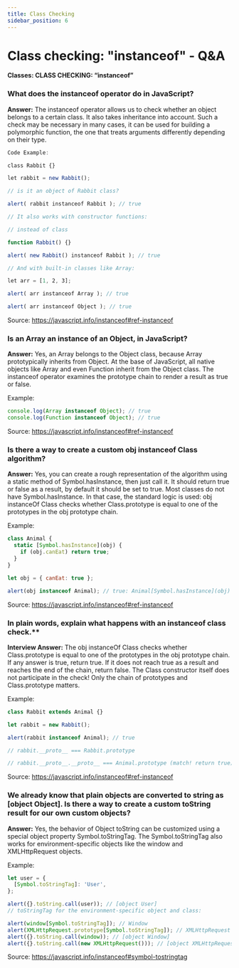 ```yaml
---
title: Class Checking
sidebar_position: 6
---
```


# Class checking: "instanceof" - Q&A

**Classes: CLASS CHECKING: “instanceof”**

### What does the instanceof operator do in JavaScript?

**Answer:** The instanceof operator allows us to check whether an object belongs to a certain class. It also takes inheritance into account. Such a check may be necessary in many cases, it can be used for building a polymorphic function, the one that treats arguments differently depending on their type.

```js
Code Example:

class Rabbit {}

let rabbit = new Rabbit();

// is it an object of Rabbit class?

alert( rabbit instanceof Rabbit ); // true

// It also works with constructor functions:

// instead of class

function Rabbit() {}

alert( new Rabbit() instanceof Rabbit ); // true

// And with built-in classes like Array:

let arr = [1, 2, 3];

alert( arr instanceof Array ); // true

alert( arr instanceof Object ); // true
```

Source: <https://javascript.info/instanceof#ref-instanceof>

### Is an Array an instance of an Object, in JavaScript?

**Answer:** Yes, an Array belongs to the Object class, because Array prototypically inherits from Object. At the base of JavaScript, all native objects like Array and even Function inherit from the Object class. The instanceof operator examines the prototype chain to render a result as true or false.

Example:

```js
console.log(Array instanceof Object); // true
console.log(Function instanceof Object); // true
```

Source: <https://javascript.info/instanceof#ref-instanceof>

### Is there a way to create a custom obj instanceof Class algorithm?

**Answer:** Yes, you can create a rough representation of the algorithm using a static method of Symbol.hasInstance, then just call it. It should return true or false as a result, by default it should be set to true. Most classes do not have Symbol.hasInstance. In that case, the standard logic is used: obj instanceOf Class checks whether Class.prototype is equal to one of the prototypes in the obj prototype chain.

Example:

```js
class Animal {
  static [Symbol.hasInstance](obj) {
    if (obj.canEat) return true;
  }
}

let obj = { canEat: true };

alert(obj instanceof Animal); // true: Animal[Symbol.hasInstance](obj) is called
```

Source: <https://javascript.info/instanceof#ref-instanceof>

### In plain words, explain what happens with an instanceof class check.\*\*

**Interview Answer:** The obj instanceOf Class checks whether Class.prototype is equal to one of the prototypes in the obj prototype chain. If any answer is true, return true. If it does not reach true as a result and reaches the end of the chain, return false. The Class constructor itself does not participate in the check! Only the chain of prototypes and Class.prototype matters.

Example:

```js
class Rabbit extends Animal {}

let rabbit = new Rabbit();

alert(rabbit instanceof Animal); // true

// rabbit.__proto__ === Rabbit.prototype

// rabbit.__proto__.__proto__ === Animal.prototype (match! return true)
```

Source: <https://javascript.info/instanceof#ref-instanceof>

### We already know that plain objects are converted to string as [object Object]. Is there a way to create a custom toString result for our own custom objects?

**Answer:** Yes, the behavior of Object toString can be customized using a special object property Symbol.toStringTag. The Symbol.toStringTag also works for environment-specific objects like the window and XMLHttpRequest objects.

Example:

```js
let user = {
  [Symbol.toStringTag]: 'User',
};

alert({}.toString.call(user)); // [object User]
// toStringTag for the environment-specific object and class:

alert(window[Symbol.toStringTag]); // Window
alert(XMLHttpRequest.prototype[Symbol.toStringTag]); // XMLHttpRequest
alert({}.toString.call(window)); // [object Window]
alert({}.toString.call(new XMLHttpRequest())); // [object XMLHttpRequest]
```

Source: <https://javascript.info/instanceof#symbol-tostringtag>
